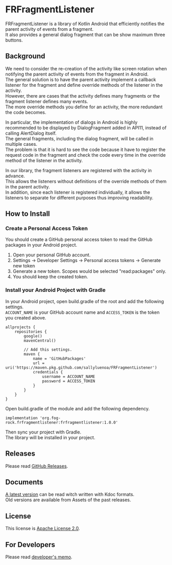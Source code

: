 # FRFragmentListener

FRFragmentListener is a library of Kotlin Android that efficiently notifies the parent activity of events from a fragment.  
It also provides a general dialog fragment that can be show maximum three buttons.

## Background

We need to consider the re-creation of the activity like screen rotation when notifying the parent activity of events from the fragment in Android.  
The general solution is to have the parent activity implement a callback listener for the fragment and define override methods of the listener in the activity.  
However, there are cases that the activity defines many fragments or the fragment listener defines many events.  
The more override methods you define for an activity, the more redundant the code becomes.

In particular, the implementation of dialogs in Android is highly recommended to be displayed by DialogFragment added in API11, instead of calling AlertDialog itself.  
The general fragments, including the dialog fragment, will be called in multiple cases.  
The problem is that it is hard to see the code because it have to register the request code in the fragment and check the code every time in the override method of the listener in the activity.

In our library, the fragment listeners are registered with the activity in advance.  
This allows the listeners without definitions of the override methods of them in the parent activity.  
In addition, since each listener is registered individually, it allows the listeners to separate for different purposes thus improving readability.

## How to Install

### Create a Personal Access Token

You should create a GitHub personal access token to read the GitHub packages in your Android project.

1. Open your personal GitHub account.
1. Settings -> Developer Settings -> Personal access tokens -> Generate new token
1. Generate a new token. Scopes would be selected "read:packages" only.
1. You should keep the created token.

### Install your Android Project with Gradle

In your Android project, open build.gradle of the root and add the following settings.  
`ACCOUNT_NAME` is your GitHub account name and `ACCESS_TOKEN` is the token you created above.

```Gradle
allprojects {
    repositories {
        google()
        mavenCentral()

        // Add this settings.
        maven {
            name = 'GitHubPackages'
            url = uri('https://maven.pkg.github.com/sallyluenoa/FRFragmentListener')
            credentials {
                username = ACCOUNT_NAME
                password = ACCESS_TOKEN
            }
        }
    }
}
```

Open build.gradle of the module and add the following dependency.

```Gradle
implementation 'org.fog-rock.frfragmentlistener:frfragmentlistener:1.0.0'
```

Then sync your project with Gradle.  
The library will be installed in your project.

## Releases

Please read [GitHub Releases](https://github.com/sallyluenoa/FRFragmentListener/releases).

## Documents

[A latest version](./docs/index.html) can be read witch written with Kdoc formats.  
Old versions are available from Assets of the past releases.

## License

This license is [Apache License 2.0](./LICENSE.txt).

## For Developers

Please read [developer's memo](./developers.md).